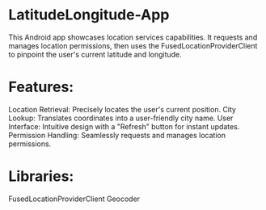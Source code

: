 # LatitudeLongitude-App
This Android app showcases location services capabilities. It requests and manages location permissions, then uses the FusedLocationProviderClient to pinpoint the user's current latitude and longitude.
# Features:
Location Retrieval: Precisely locates the user's current position.
City Lookup: Translates coordinates into a user-friendly city name.
User Interface: Intuitive design with a "Refresh" button for instant updates.
Permission Handling: Seamlessly requests and manages location permissions.
# Libraries:
FusedLocationProviderClient
Geocoder
